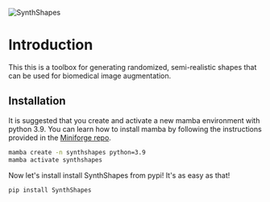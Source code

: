 ![SynthShapes](https://github.com/user-attachments/assets/2e6a3aa6-3e87-4762-aa8d-28c18f8ca6df)



# Introduction

This this is a toolbox for generating randomized, semi-realistic shapes that can be used for biomedical image augmentation.

## Installation

It is suggested that you create and activate a new mamba environment with python 3.9. You can learn how to install mamba by following the instructions provided in the [Miniforge repo](https://github.com/conda-forge/miniforge).

```bash
mamba create -n synthshapes python=3.9
mamba activate synthshapes
```

Now let's install install SynthShapes from pypi! It's as easy as that!

```bash
pip install SynthShapes
```
